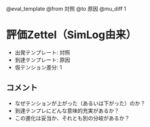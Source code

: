 <!--
@zettel_type: simlog_eval
@description: SimLogに基づく進化評価Zettel。@from〜@toでテンプレートの進化とテンション変化を記録。
-->

@eval_template
@from 対照
@to 原因
@mu_diff 1

# 評価Zettel（SimLog由来）
- 出発テンプレート: 対照
- 到達テンプレート: 原因
- 仮テンション差分: 1

## コメント
- なぜテンションが上がった（あるいは下がった）のか？
- 到達テンプレにどんな意味的充実があるか？
- この進化は妥当か、それとも別の分岐があるか？
